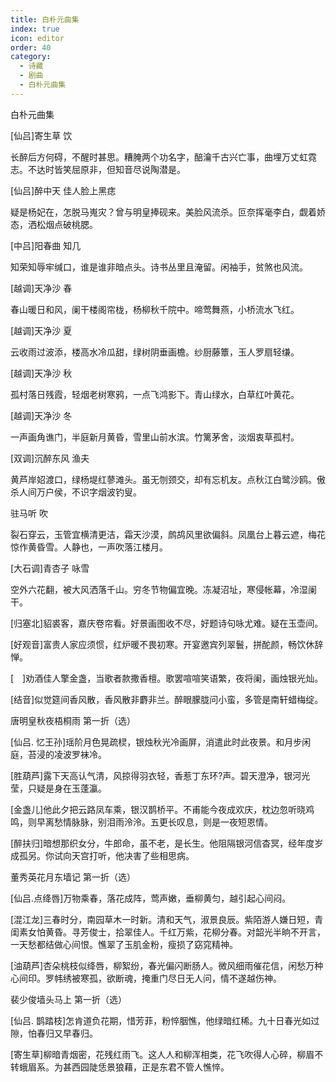 ```yaml
---
title: 白朴元曲集
index: true
icon: editor
order: 40
category:
  - 诗藏
  - 剧曲
  - 白朴元曲集
---
```


白朴元曲集  

[仙吕]寄生草 饮  

长醉后方何碍，不醒时甚思。糟腌两个功名字，醅瀹千古兴亡事，曲埋万丈虹霓志。不达时皆笑屈原非，但知音尽说陶潜是。  

[仙吕]醉中天 佳人脸上黑痣  

疑是杨妃在，怎脱马嵬灾？曾与明皇捧砚来。美脸风流杀。叵奈挥毫李白，觑着娇态，洒松烟点破桃腮。  

[中吕]阳春曲 知几  

知荣知辱牢缄口，谁是谁非暗点头。诗书丛里且淹留。闲袖手，贫煞也风流。  

[越调]天净沙 春  

春山暖日和风，阑干楼阁帘栊，杨柳秋千院中。啼莺舞燕，小桥流水飞红。  

[越调]天净沙 夏  

云收雨过波添，楼高水冷瓜甜，绿树阴垂画檐。纱厨藤簟，玉人罗扇轻缣。  

[越调]天净沙 秋  

孤村落日残霞，轻烟老树寒鸦，一点飞鸿影下。青山绿水，白草红叶黄花。  

[越调]天净沙 冬  

一声画角谯门，半庭新月黄昏，雪里山前水滨。竹篱茅舍，淡烟衷草孤村。  

[双调]沉醉东风 渔夫  

黄芦岸妱渡口，绿杨堤红蓼滩头。虽无刎颈交，却有忘机友。点秋江白鹭沙鸥。傲杀人间万户侯，不识字烟波钓叟。  

驻马听 吹  

裂石穿云，玉管宜横清更洁，霜天沙漠，鹧鸪风里欲偏斜。凤凰台上暮云遮，梅花惊作黄昏雪。人静也，一声吹落江楼月。  

[大石调]青杏子 咏雪  

空外六花翻，被大风洒落千山。穷冬节物偏宜晚。冻凝沼址，寒侵帐幕，冷湿阑干。  

[归塞北]貂裘客，嘉庆卷帘看。好景画图收不尽，好题诗句咏尤难。疑在玉壶间。  

[好观音]富贵人家应须惯，红炉暖不畏初寒。开宴邀宾列翠鬟，拼酡颜，畅饮休辞惮。  

[　]劝酒佳人擎金盏，当歌者款撒香檀。歌罢喧喧笑语繁，夜将阑，画烛银光灿。  

[结音]似觉筵间香风散，香风散非麝非兰。醉眼朦胧问小蛮，多管是南轩蜡梅绽。  

唐明皇秋夜梧桐雨 第一折（选）  

[仙吕. 忆王孙]瑶阶月色晃疏棂，银烛秋光冷画屏，消遣此时此夜景。和月步闲庭，苔浸的凌波罗袜冷。  

[胜葫芦]露下天高认气清，风掠得羽衣轻，香惹丁东环?声。碧天澄净，银河光莹，只疑是身在玉蓬瀛。  

[金盏儿]他此夕把云路凤车乘，银汉鹊桥平。不甫能今夜成欢庆，枕边忽听晓鸡鸣，则早离愁情脉脉，别泪雨泠泠。五更长叹息，则是一夜短恩情。  

[醉扶归]暗想那织女分，牛郎命，虽不老，是长生。他阻隔银河信杳冥，经年度岁成孤另。你试向天宫打听，他决害了些相思病。  

董秀英花月东墙记 第一折（选）  

[仙吕.点绛唇]万物乘春，落花成阵，莺声嫩，垂柳黄匀，越引起心间闷。  

[混江龙]三春时分，南园草木一时新。清和天气，淑景良辰。紫陌游人嫌日短，青闺素女怕黄昏。寻芳俊士，拾翠佳人。千红万紫，花柳分春。对韶光半晌不开言，一天愁都结做心间恨。憔翠了玉肌金粉，瘦损了窈窕精神。  

[油葫芦]杏朵桃枝似绛唇，柳絮纷，春光偏闪断肠人。微风细雨催花信，闲愁万种心间印。罗帏绣被寒孤，欲断魂，掩重门尽日无人问，情不遂越伤神。  

裴少俊墙头马上 第一折（选）  

[仙吕. 鹊踏枝]怎肯道负花期，惜芳菲，粉悴胭憔，他绿暗红稀。九十日春光如过隙，怕春归又早春归。  

[寄生草]柳暗青烟密，花残红雨飞。这人人和柳浑相类，花飞吹得人心碎，柳眉不转蛾眉系。为甚西园陡恁景狼藉，正是东君不管人憔悴。
